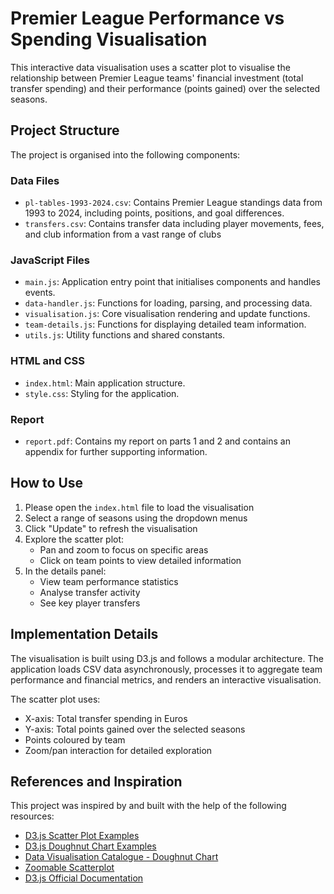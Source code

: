 # Premier League Performance vs Spending Visualisation

This interactive data visualisation uses a scatter plot to visualise the relationship between Premier League teams' financial investment (total transfer spending) and their performance (points gained) over the selected seasons.

## Project Structure

The project is organised into the following components:

### Data Files

- `pl-tables-1993-2024.csv`: Contains Premier League standings data from 1993 to 2024, including points, positions, and goal differences.
- `transfers.csv`: Contains transfer data including player movements, fees, and club information from a vast range of clubs

### JavaScript Files

- `main.js`: Application entry point that initialises components and handles events.
- `data-handler.js`: Functions for loading, parsing, and processing data.
- `visualisation.js`: Core visualisation rendering and update functions.
- `team-details.js`: Functions for displaying detailed team information.
- `utils.js`: Utility functions and shared constants.

### HTML and CSS

- `index.html`: Main application structure.
- `style.css`: Styling for the application.

### Report

- `report.pdf`: Contains my report on parts 1 and 2 and contains an appendix for further supporting information.

## How to Use

1. Please open the `index.html` file to load the visualisation
2. Select a range of seasons using the dropdown menus
3. Click "Update" to refresh the visualisation
4. Explore the scatter plot:
   - Pan and zoom to focus on specific areas
   - Click on team points to view detailed information
5. In the details panel:
   - View team performance statistics
   - Analyse transfer activity
   - See key player transfers

## Implementation Details

The visualisation is built using D3.js and follows a modular architecture. The application loads CSV data asynchronously, processes it to aggregate team performance and financial metrics, and renders an interactive visualisation.

The scatter plot uses:

- X-axis: Total transfer spending in Euros
- Y-axis: Total points gained over the selected seasons
- Points coloured by team
- Zoom/pan interaction for detailed exploration

## References and Inspiration

This project was inspired by and built with the help of the following resources:

- [D3.js Scatter Plot Examples](https://d3-graph-gallery.com/scatter.html)
- [D3.js Doughnut Chart Examples](https://d3-graph-gallery.com/donut.html)
- [Data Visualisation Catalogue - Doughnut Chart](https://datavizcatalogue.com/methods/donut_chart.html)
- [Zoomable Scatterplot](https://observablehq.com/@d3/zoomable-scatterplot?collection=@d3/d3-zoom)
- [D3.js Official Documentation](https://d3js.org/getting-started)
